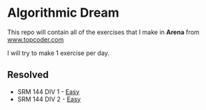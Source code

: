 # Algorithmic Dream
This repo will contain all of the exercises that I make in **Arena** from www.topcoder.com

I will try to make 1 exercise per day.

## Resolved
* SRM 144 DIV 1 - [Easy](https://github.com/alexsotocx/algorithmicDream/tree/master/Topcoder/SRM%20144%20DIV%201)
* SRM 144 DIV 2 - [Easy](https://github.com/alexsotocx/algorithmicDream/tree/master/Topcoder/SRM%20144%20DIV%202)
